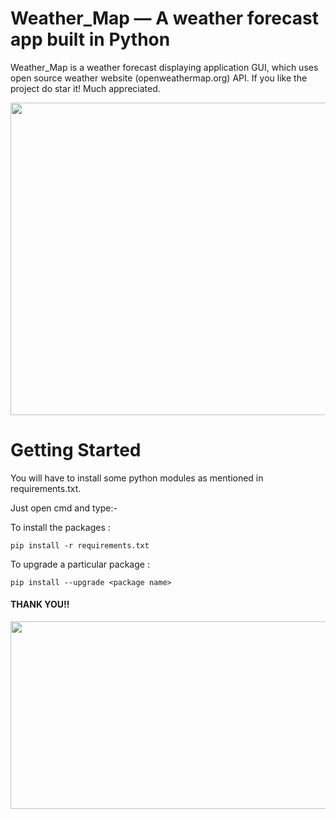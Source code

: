 # Weather_Map — A weather forecast app built in Python

Weather_Map is a weather forecast displaying application GUI, which uses open source weather website (openweathermap.org) API. 
If you like the project do star it! Much appreciated.

<img src="https://cdn.dribbble.com/users/2277649/screenshots/8498294/weather_dribbble_size.gif.gif" width="1000" height="500">

# Getting Started 

You will have to install some python modules as mentioned in requirements.txt. 

Just open cmd and type:-

To install the packages :

    pip install -r requirements.txt
    
To upgrade a particular package :

    pip install --upgrade <package name>
    
    
<h4> THANK YOU!!</h4>

<img src="https://www.animatedimages.org/data/media/521/animated-have-a-nice-day-image-0022.gif" width="650" height="300">




